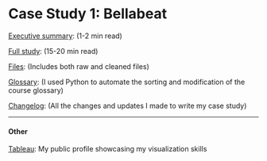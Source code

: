 # Case Study 1: Bellabeat
[Executive summary](https://github.com/dalealberto/CaseStudy1-Bellabeat/blob/main/Executive_Summary/Bellabeat%20Case%20Study%20-%20Executive%20Summary.pdf): (1-2 min read)

[Full study](https://dalealberto.github.io/CaseStudy1-Bellabeat/): (15-20 min read)

[Files](https://github.com/dalealberto/CaseStudy1-Bellabeat/tree/main/Files): (Includes both raw and cleaned files)

[Glossary](https://github.com/dalealberto/Case_Study_GDA/tree/main/Python): (I used Python to automate the sorting and modification of the course glossary)

[Changelog](https://github.com/dalealberto/CaseStudy1-Bellabeat/blob/main/Changelog/Changelog%20-%20Wellness%20Technology%20Case%20Study.txt): (All the changes and updates I made to write my case study)

--------------------------------------------------------------------------------------------------------------------------
#### Other

[Tableau](https://public.tableau.com/app/profile/david.alberto3632/vizzes): My public profile showcasing my visualization skills
